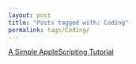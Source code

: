 ```yaml
---
layout: post
title: "Posts tagged with: Coding"
permalink: tags/Coding/
---
```

[A Simple AppleScripting Tutorial](/2011/07/applescripting)
